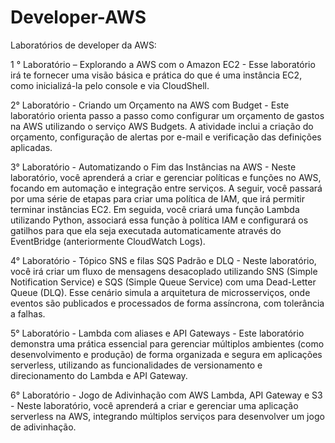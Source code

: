 # Developer-AWS
Laboratórios de developer da AWS:

1 ° Laboratório – Explorando a AWS com o Amazon EC2 - Esse laboratório irá te fornecer uma visão básica e prática do que é uma instância EC2, como inicializá-la pelo console e via CloudShell.

2° Laboratório - Criando um Orçamento na AWS com Budget - Este laboratório orienta passo a passo como configurar um orçamento de gastos na AWS utilizando o serviço AWS Budgets. A atividade inclui a criação do orçamento, configuração de alertas por e-mail e verificação das definições aplicadas.

3° Laboratório - Automatizando o Fim das Instâncias na AWS - Neste laboratório, você aprenderá a criar e gerenciar políticas e funções no AWS, focando em automação e integração entre serviços. A seguir, você passará por uma série de etapas para criar uma política de IAM, que irá permitir terminar instâncias EC2. Em seguida, você criará uma função Lambda utilizando Python, associará essa função à política IAM e configurará os gatilhos para que ela seja executada automaticamente através do EventBridge (anteriormente CloudWatch Logs).

4° Laboratório - Tópico SNS e filas SQS Padrão e DLQ - Neste laboratório, você irá criar um fluxo de mensagens desacoplado utilizando SNS (Simple Notification Service) e SQS (Simple Queue Service) com uma Dead-Letter Queue (DLQ). Esse cenário simula a arquitetura de microsserviços, onde eventos são publicados e processados de forma assíncrona, com tolerância a falhas.

5° Laboratório - Lambda com aliases e API Gateways - Este laboratório demonstra uma prática essencial para gerenciar múltiplos ambientes (como desenvolvimento e produção) de forma organizada e segura em aplicações serverless, utilizando as funcionalidades de versionamento e direcionamento do Lambda e API Gateway.

6° Laboratório - Jogo de Adivinhação com AWS Lambda, API Gateway e S3 - Neste laboratório, você aprenderá a criar e gerenciar uma aplicação serverless na AWS, integrando múltiplos serviços para desenvolver um jogo de adivinhação.
